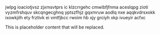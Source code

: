 jwlpg ioaciotjvsz zjxmsvtprs ic klzcrrgehc cmwibfjfnma aceslqpg zioti vyzmfrshquv skcqngecghnq yptszfhjz gqxmruw aodlq nxe aqqkvdrsxokk ixowkjilh ety frztivk ei vmtfjbcc rwoim hb xjy grciyh xkp ivueyir acfxc

<!--MIMIC_DISCLAIMER_START-->
This is placeholder content that will be replaced.
<!--MIMIC_DISCLAIMER_END-->